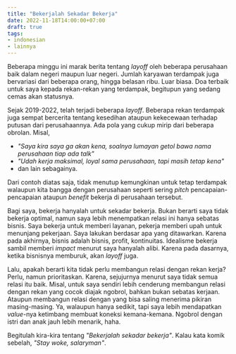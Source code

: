 ```yaml
---
title: "Bekerjalah Sekadar Bekerja"
date: 2022-11-18T14:00:00+07:00
draft: true
tags:
- indonesian
- lainnya
---
```


Beberapa minggu ini marak berita tentang _layoff_ oleh beberapa perusahaan baik dalam negeri maupun luar negeri.
Jumlah karyawan terdampak juga bervariasi dari beberapa orang, hingga belasan ribu. Luar biasa.
Doa terbaik untuk saya kepada rekan-rekan yang terdampak, begitupun yang sedang cemas akan statusnya.

Sejak 2019-2022, telah terjadi beberapa _layoff_. Beberapa rekan terdampak juga sempat bercerita tentang kesedihan 
ataupun kekecewaan terhadap putusan dari perusahaannya. Ada pola yang cukup mirip dari beberapa obrolan. Misal,

- _"Saya kira saya ga akan kena, soalnya lumayan getol bawa nama perusahaan tiap ada talk"_
- _"Udah kerja maksimal, loyal sama perusahaan, tapi masih tetap kena"_
- dan lain sebagainya.

Dari contoh diatas saja, tidak menutup kemungkinan untuk tetap terdampak walaupun kita bangga dengan perusahaan seperti
sering _pitch_ pencapaian-pencapaian ataupun _benefit_ bekerja di perusahaan tersebut.

Bagi saya, bekerja hanyalah untuk sekadar bekerja. Bukan berarti saya tidak bekerja optimal, namun saya lebih 
menempatkan relasi ini hanya sebatas bisnis. Saya bekerja untuk memberi layanan, pekerja memberi upah untuk menunjang 
pekerjaan. Saya lakukan berdasar apa yang ditawarkan. Karena pada akhirnya, bisnis adalah bisnis, profit, kontinuitas.
Idealisme bekerja sambil memberi _impact_ menurut saya hanyalah alibi. Karena pada dasarnya, ketika bisnisnya memburuk,
akan _layoff_ juga.

Lalu, apakah berarti kita tidak perlu membangun relasi dengan rekan kerja? Perlu, namun prioritaskan. Karena, sejujurnya
menurut saya tidak semua relasi itu baik. Misal, untuk saya sendiri lebih cenderung membangun relasi dengan rekan yang
cocok diajak ngobrol, bahkan bukan sebatas kerjaan. Ataupun membangun relasi dengan yang bisa saling menerima pikiran 
masing-masing. Ya, walaupun hanya sedikit, tapi saya lebih mendapatkan _value_-nya ketimbang
membuat koneksi kemana-kemana. Ngobrol dengan istri dan anak jauh lebih menarik, haha.

Begitulah kira-kira tentang _"Bekerjalah sekadar bekerja"_. Kalau kata komik sebelah, _"Stay woke, salaryman"_.

